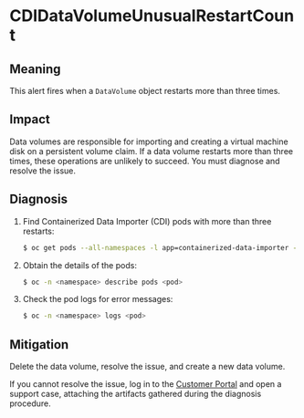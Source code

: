 # CDIDataVolumeUnusualRestartCount

## Meaning

This alert fires when a `DataVolume` object restarts more than three times.

## Impact

Data volumes are responsible for importing and creating a virtual machine disk
on a persistent volume claim. If a data volume restarts more than three times,
these operations are unlikely to succeed. You must diagnose and resolve the
issue.

## Diagnosis

1. Find Containerized Data Importer (CDI) pods with more than three restarts:

   ```bash
   $ oc get pods --all-namespaces -l app=containerized-data-importer -o=jsonpath='{range .items[?(@.status.containerStatuses[0].restartCount>3)]}{.metadata.name}{"/"}{.metadata.namespace}{"\n"}'
   ```

2. Obtain the details of the pods:

   ```bash
   $ oc -n <namespace> describe pods <pod>
   ```

3. Check the pod logs for error messages:

   ```bash
   $ oc -n <namespace> logs <pod>
   ```

## Mitigation

Delete the data volume, resolve the issue, and create a new data volume.

If you cannot resolve the issue, log in to the
[Customer Portal](https://access.redhat.com) and open a support case,
attaching the artifacts gathered during the diagnosis procedure.